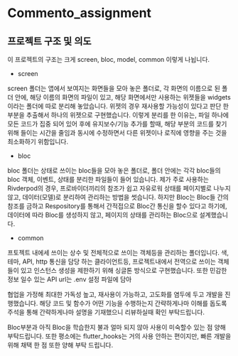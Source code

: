 # Commento_assignment

## 프로젝트 구조 및 의도

이 프로젝트의 구조는 크게 screen, bloc, model, common 이렇게 나뉩니다.

- screen

screen 폴더는 앱에서 보여지는 화면들을 모아 놓은 폴더로, 각 화면의 이름으로 된 폴더 안에, 해당 이름의 화면의 파일이 있고, 해당 화면에서만 사용하는 위젯들을 widgets이라는 폴더에 따로 분리해 놓았습니다. 위젯의 경우 재사용할 가능성이 있다고 판단 한 부분을 추출해서 하나의 위젯으로 구현했습니다. 이렇게 분리를 한 이유는, 파일 하나에 모든 코드가 집중 되어 있어 후에 유지보수/기능 추가를 할때, 해당 부분의 코드를 찾기 위해 들이는 시간을 줄임과 동시에 수정하면서 다른 위젯이나 로직에 영향을 주는 것을 최소화하기 위함입니다.

- bloc

bloc 폴더는 상태로 쓰이는 bloc들을 모아 놓은 폴더로, 폴더 안에는 각각 bloc들의 bloc 객체, 이벤트, 상태를 분리한 파일들이 들어 있습니다. 제가 주로 사용하는 Rivderpod의 경우, 프로바이더끼리의 참조가 쉽고 자유로워 상태를 페이지별로 나누지 않고, 데이터(모델)로 분리하여 관리하는 방법을 썻습니다. 하지만 Bloc는 Bloc들 간의 참조를 금하고 Respository를 통해서 간적접으로 Bloc간 통신을 할수 있다고 하기에, 데이터에 따라 Bloc를 생성하지 않고, 페이지의 상태를 관리하는 Bloc으로 설계했습니다.

- common

프토젝트 내에세 쓰이는 상수 및 전체적으로 쓰이는 객체등을 관리하는 폴더입니다. 색, 테마, API, http 통신을 담당 하는 클라이언트등, 프로젝트내에서 전역으로 쓰이는 객체들이 있고 인스턴스 생성을 제한하기 위해 싱글톤 방식으로 구현했습니다. 또한 민감한 정보 일수 있는 API url는 .env 설정 파일에 담아 

협업을 가정해 최대한 가독성 높고, 재사용이 가능하고, 고도화를 염두에 두고 개발을 진행했습니다. 해당 코드 및 함수가 어떤 기능을 수행하는지 간략하게나마 이해를 돕도록 주석을 통해 간략하게나마 설명을 기재했으니 리뷰하실때 확인 부탁드립니다.

Bloc부분과 아직 Bloc을 학습한지 불과 얼마 되지 않아 사용이 미숙할수 있는 점 양해 부탁드립니다. 또한 평소에는 flutter_hooks는 거의 사용 안하는 편이지만, 빠른 개발을 위해 채택 한 점 또한 양해 부탁 드립니다.
